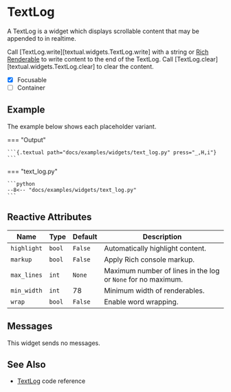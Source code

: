 # TextLog

A TextLog is a widget which displays scrollable content that may be appended to in realtime.

Call [TextLog.write][textual.widgets.TextLog.write] with a string or [Rich Renderable](https://rich.readthedocs.io/en/latest/protocol.html) to write content to the end of the TextLog. Call [TextLog.clear][textual.widgets.TextLog.clear] to clear the content.

- [X] Focusable
- [ ] Container

## Example

The example below shows each placeholder variant.

=== "Output"

    ```{.textual path="docs/examples/widgets/text_log.py" press="_,H,i"}
    ```

=== "text_log.py"

    ```python
    --8<-- "docs/examples/widgets/text_log.py"
    ```



## Reactive Attributes

| Name        | Type   | Default | Description                                                  |
| ----------- | ------ | ------- | ------------------------------------------------------------ |
| `highlight` | `bool` | `False` | Automatically highlight content.                             |
| `markup`    | `bool` | `False` | Apply Rich console markup.                                   |
| `max_lines` | `int`  | `None`  | Maximum number of lines in the log or `None` for no maximum. |
| `min_width` | `int`  | 78      | Minimum width of renderables.                                |
| `wrap`      | `bool` | `False` | Enable word wrapping.                                        |

## Messages

This widget sends no messages.


## See Also

* [TextLog](../api/text_log.md) code reference

